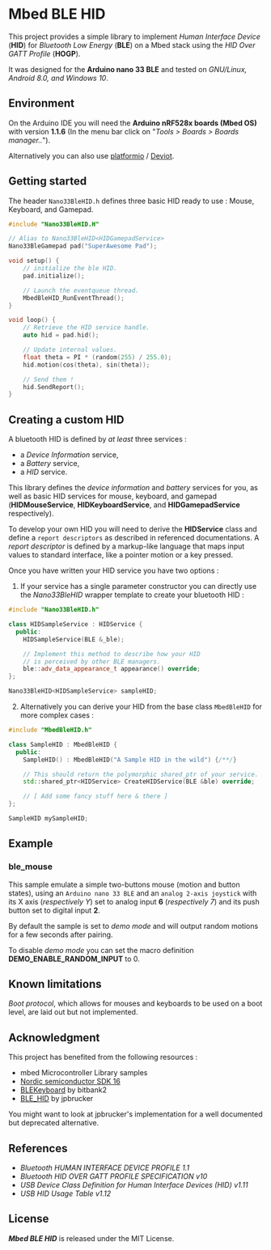 # Mbed BLE HID

This project provides a simple library to implement *Human Interface Device* (**HID**) for *Bluetooth Low Energy* (**BLE**) on a Mbed stack using the *HID Over GATT Profile* (**HOGP**). 

It was designed for the **Arduino nano 33 BLE** and tested on _GNU/Linux, Android 8.0, and Windows 10_.

## Environment

On the Arduino IDE you will need the **Arduino nRF528x boards (Mbed OS)** with version **1.1.6** (In the menu bar click on "_Tools > Boards > Boards manager.._").

Alternatively you can also use [platformio](https://github.com/platformio) / [Deviot](https://github.com/platformio/Deviot).


## Getting started

The header `Nano33BleHID.h` defines three basic HID ready to use : Mouse, Keyboard, and Gamepad.

```cpp
#include "Nano33BleHID.H"

// Alias to Nano33BleHID<HIDGamepadService>
Nano33BleGamepad pad("SuperAwesome Pad");

void setup() {
    // initialize the ble HID.
    pad.initialize();

    // Launch the eventqueue thread.
    MbedBleHID_RunEventThread();
}

void loop() {
    // Retrieve the HID service handle.
    auto hid = pad.hid();

    // Update internal values.
    float theta = PI * (random(255) / 255.0);
    hid.motion(cos(theta), sin(theta));

    // Send them !
    hid.SendReport();
}
```

## Creating a custom HID

A bluetooth HID is defined by *at least* three services :
 * a *Device Information* service,
 * a *Battery* service,
 * a *HID* service.

This library defines the *device information* and *battery* services for you, as well as basic HID services for mouse, keyboard, and gamepad (**HIDMouseService**, **HIDKeyboardService**, and **HIDGamepadService** respectively).

To develop your own HID you will need to derive the **HIDService** class and define a `report descriptors` as described in referenced documentations. A _report descriptor_ is defined by a markup-like language that maps input values to standard interface, like a pointer motion or a key pressed.

Once you have written your HID service you have two options :

1) If your service has a single parameter constructor you can directly use the *Nano33BleHID<T>* wrapper template to create your bluetooth HID :
```cpp
#include "Nano33BleHID.h"

class HIDSampleService : HIDService {
  public:
    HIDSampleService(BLE &_ble);

    // Implement this method to describe how your HID 
    // is perceived by other BLE managers.
    ble::adv_data_appearance_t appearance() override; 
};

Nano33BleHID<HIDSampleService> sampleHID;
```

2) Alternatively you can derive your HID from the base class `MbedBleHID` for more complex cases :
```cpp
#include "MbedBleHID.h"

class SampleHID : MbedBleHID {
  public:
    SampleHID() : MbedBleHID("A Sample HID in the wild") {/**/}

    // This should return the polymorphic shared_ptr of your service.
    std::shared_ptr<HIDService> CreateHIDService(BLE &ble) override;

    // [ Add some fancy stuff here & there ]
};

SampleHID mySampleHID;
```


## Example

### ble_mouse

This sample emulate a simple two-buttons mouse (motion and button states), using an `Arduino nano 33 BLE` and an `analog 2-axis joystick` with its X axis (*respectively Y*) set to analog input **6** (*respectively 7*) and its push button set to digital input **2**.

By default the sample is set to *demo mode* and will output random motions for a few seconds after pairing.

To disable *demo mode* you can set the macro definition **DEMO_ENABLE_RANDOM_INPUT** to 0.

## Known limitations

*Boot protocol*, which allows for mouses and keyboards to be used on a boot level, are laid out but not implemented.

## Acknowledgment

This project has benefited from the following resources :

* mbed Microcontroller Library samples
* [Nordic semiconductor SDK 16](http://developer.nordicsemi.com/nRF5_SDK/nRF5_SDK_v16.x.x/)
* [BLEKeyboard](https://github.com/bitbank2/BLE_Keyboard) by bitbank2
* [BLE_HID](https://github.com/jpbrucker/BLE_HID) by jpbrucker

You might want to look at jpbrucker's implementation for a well documented but deprecated alternative.

## References

* *Bluetooth HUMAN INTERFACE DEVICE PROFILE 1.1*
* *Bluetooth HID OVER GATT PROFILE SPECIFICATION v10*
* *USB Device Class Definition for Human Interface Devices (HID) v1.11* 
* *USB HID Usage Table v1.12*

## License

_**Mbed BLE HID**_ is released under the MIT License.
